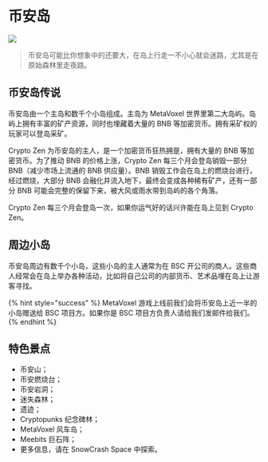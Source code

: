 # 币安岛

![](https://img.snowcrash.finance/site/docs-snowcrash-finance/BinanceIsland-3.jpeg)

> 币安岛可能比你想象中的还要大，在岛上行走一不小心就会迷路，尤其是在原始森林里走夜路。

## 币安岛传说

币安岛由一个主岛和数千个小岛组成。主岛为 MetaVoxel 世界里第二大岛屿。岛屿上拥有丰富的矿产资源，同时也埋藏着大量的 BNB 等加密货币。拥有采矿权的玩家可以登岛采矿。

Crypto Zen 为币安岛的主人，是一个加密货币狂热拥趸，拥有大量的 BNB 等加密货币。为了推动 BNB 的价格上涨，Crypto Zen 每三个月会登岛销毁一部分 BNB（减少市场上流通的 BNB 供应量）。BNB 销毁工作会在岛上的燃烧台进行，经过燃烧，大部分 BNB 会融化并流入地下，最终会变成各种稀有矿产，还有一部分 BNB 可能会完整的保留下来，被大风或雨水带到岛屿的各个角落。

Crypto Zen 每三个月会登岛一次，如果你运气好的话兴许能在岛上见到 Crypto Zen。

## 周边小岛

币安岛周边有数千个小岛，这些小岛的主人通常为在 BSC 开公司的商人。这些商人经常会在岛上举办各种活动，比如将自己公司的内部货币、艺术品埋在岛上让游客寻找。

{% hint style="success" %}
MetaVoxel 游戏上线前我们会将币安岛上近一半的小岛赠送给 BSC 项目方。如果你是 BSC 项目方负责人请给我们发邮件给我们。
{% endhint %}

## 特色景点

* 币安山；
* 币安燃烧台；
* 币安岩洞；
* 迷失森林；
* 遗迹；
* Cryptopunks 纪念碑林；
* MetaVoxel 风车岛；
* Meebits 巨石阵；
* 更多信息，请在 SnowCrash Space 中探索。